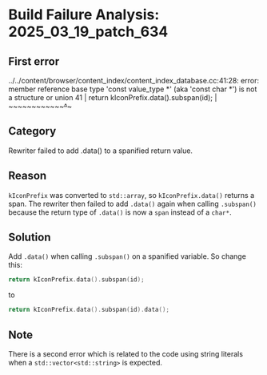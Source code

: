 # Build Failure Analysis: 2025_03_19_patch_634

## First error

../../content/browser/content_index/content_index_database.cc:41:28: error: member reference base type 'const value_type *' (aka 'const char *') is not a structure or union
  41 |   return kIconPrefix.data().subspan(id);
      |          ~~~~~~~~~~~~~~~~~~^~~~~~~~

## Category
Rewriter failed to add .data() to a spanified return value.

## Reason
`kIconPrefix` was converted to `std::array`, so `kIconPrefix.data()` returns a span. The rewriter then failed to add `.data()` again when calling `.subspan()` because the return type of `.data()` is now a `span` instead of a `char*`.

## Solution
Add `.data()` when calling `.subspan()` on a spanified variable. So change this:

```c++
return kIconPrefix.data().subspan(id);
```

to

```c++
return kIconPrefix.data().subspan(id).data();
```

## Note
There is a second error which is related to the code using string literals when a `std::vector<std::string>` is expected.